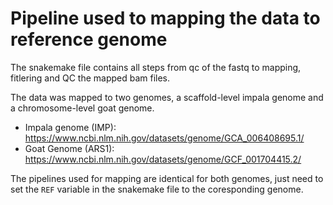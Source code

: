 # Pipeline used to mapping the data to reference genome

The snakemake file contains all steps from qc of the fastq to mapping, fitlering and QC the mapped bam files.

The data was mapped to two genomes, a scaffold-level impala genome and a chromosome-level goat genome. 

- Impala genome (IMP): https://www.ncbi.nlm.nih.gov/datasets/genome/GCA_006408695.1/
- Goat Genome (ARS1): https://www.ncbi.nlm.nih.gov/datasets/genome/GCF_001704415.2/

The pipelines used for mapping are identical for both genomes, just need to set the `REF` variable in the snakemake file to the coresponding genome.